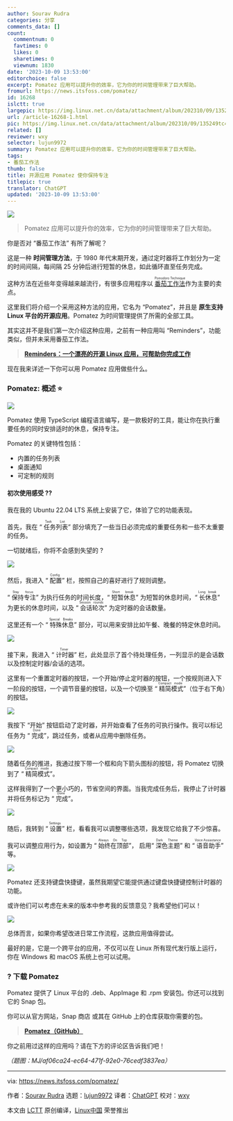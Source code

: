 ```yaml
---
author: Sourav Rudra
categories: 分享
comments_data: []
count:
  commentnum: 0
  favtimes: 0
  likes: 0
  sharetimes: 0
  viewnum: 1830
date: '2023-10-09 13:53:00'
editorchoice: false
excerpt: Pomatez 应用可以提升你的效率，它为你的时间管理带来了巨大帮助。
fromurl: https://news.itsfoss.com/pomatez/
id: 16268
islctt: true
largepic: https://img.linux.net.cn/data/attachment/album/202310/09/135249tc48b4ophxcbcxuz.jpg
url: /article-16268-1.html
pic: https://img.linux.net.cn/data/attachment/album/202310/09/135249tc48b4ophxcbcxuz.jpg.thumb.jpg
related: []
reviewer: wxy
selector: lujun9972
summary: Pomatez 应用可以提升你的效率，它为你的时间管理带来了巨大帮助。
tags:
- 番茄工作法
thumb: false
title: 开源应用 Pomatez 使你保持专注
titlepic: true
translator: ChatGPT
updated: '2023-10-09 13:53:00'
---
```


![](https://img.linux.net.cn/data/attachment/album/202310/09/135249tc48b4ophxcbcxuz.jpg)



> 
> Pomatez 应用可以提升你的效率，它为你的时间管理带来了巨大帮助。
> 
> 
> 


你是否对 “番茄工作法” 有所了解呢？


这是一种 **时间管理方法**，于 1980 年代末期开发，通过定时器将工作划分为一定的时间间隔，每间隔 25 分钟后进行短暂的休息，如此循环直至任务完成。


这种方法在近些年变得越来越流行，有很多应用程序以 <ruby> <a href="https://en.wikipedia.org/wiki/Pomodoro_Technique">  番茄工作法 </a> <rt>  Pomodoro Technique </rt></ruby> 作为主要的卖点。


这里我们将介绍一个采用这种方法的应用，它名为 “Pomatez”，并且是 **原生支持 Linux 平台的开源应用**。Pomatez 为时间管理提供了所需的全部工具。


其实这并不是我们第一次介绍这种应用，之前有一种应用叫 “Reminders”，功能类似，但并未采用番茄工作法。



> 
> **[Reminders：一个漂亮的开源 Linux 应用，可帮助你完成工作](/article-15852-1.html)**
> 
> 
> 


现在我来详述一下你可以用 Pomatez 应用做些什么。


### Pomatez: 概述 ⭐


![](https://img.linux.net.cn/data/attachment/album/202310/09/135313g1w31wecz1rqv03r.png)


Pomatez 使用 TypeScript 编程语言编写，是一款极好的工具，能让你在执行重要任务的同时安排适时的休息，保持专注。


Pomatez 的关键特性包括：


* 内置的任务列表
* 桌面通知
* 可定制的规则


#### 初次使用感受 ?‍?


我在我的 Ubuntu 22.04 LTS 系统上安装了它，体验了它的功能表现。


首先，我在 “<ruby> 任务列表 <rt>  Task List </rt></ruby>” 部分填充了一些当日必须完成的重要任务和一些不太重要的任务。


一切就绪后，你将不会感到失望的 ?


![](https://img.linux.net.cn/data/attachment/album/202310/09/135313n30syi740yynth17.png)


然后，我进入 “<ruby> 配置 <rt>  Config </rt></ruby>” 栏，按照自己的喜好进行了规则调整。


“<ruby> 保持专注 <rt>  Stay focus </rt></ruby>” 为执行任务的时间长度，“<ruby> 短暂休息 <rt>  Short break </rt></ruby>” 为短暂的休息时间，“<ruby> 长休息 <rt>  Long break </rt></ruby>” 为更长的休息时间，以及 “<ruby> 会话轮次 <rt>  Session rounds </rt></ruby>” 为定时器的会话数量。


这里还有一个 “<ruby> 特殊休息 <rt>  Special Breaks </rt></ruby>” 部分，可以用来安排比如午餐、晚餐的特定休息时间。


![](https://img.linux.net.cn/data/attachment/album/202310/09/135314jbhizdjj09bo52ee.png)


接下来，我进入 “<ruby> 计时器 <rt>  Timer </rt></ruby>” 栏，此处显示了首个待处理任务，一列显示的是会话数以及控制定时器/会话的选项。


这里有一个重置定时器的按钮，一个开始/停止定时器的按钮，一个按规则进入下一阶段的按钮，一个调节音量的按钮，以及一个切换至 “<ruby> 精简模式 <rt>  Compact mode </rt></ruby>”（位于右下角）的按钮。


![](https://img.linux.net.cn/data/attachment/album/202310/09/135314uiygawwe7lsavlxe.png)


我按下 “开始” 按钮启动了定时器，并开始查看了任务的可执行操作。我可以标记任务为 “<ruby> 完成 <rt>  Done </rt></ruby>”，跳过任务，或者从应用中删除任务。


![](https://img.linux.net.cn/data/attachment/album/202310/09/135314dbzqgevmn1qwnm1p.png)


随着任务的推进，我通过按下带一个框和向下箭头图标的按钮，将 Pomatez 切换到了 “<ruby> 精简模式 <rt>  Compact mode </rt></ruby>”。


这样我得到了一个更小巧的，节省空间的界面。当我完成任务后，我停止了计时器并将任务标记为 “<ruby> 完成 <rt>  Done </rt></ruby>”。


![](https://img.linux.net.cn/data/attachment/album/202310/09/135315ay2xveybubu8vu2e.png)


随后，我转到 “<ruby> 设置 <rt>  Settings </rt></ruby>” 栏，看看我可以调整哪些选项，我发现它给我了不少惊喜。


我可以调整应用行为，如设置为 “<ruby> 始终在顶部 <rt>  Always On Top </rt></ruby>”， 启用“<ruby> 深色主题 <rt>  Dark Theme </rt></ruby>” 和 “<ruby> 语音助手 <rt>  Voice Assiastance </rt></ruby>” 等。


![](https://img.linux.net.cn/data/attachment/album/202310/09/135315c7t767o99wvsvkwt.png)


Pomatez 还支持键盘快捷键，虽然我期望它能提供通过键盘快捷键控制计时器的功能。


或许他们可以考虑在未来的版本中参考我的反馈意见？我希望他们可以！


![](https://img.linux.net.cn/data/attachment/album/202310/09/135316ksm5mhszngz9n3z5.png)


总体而言，如果你希望改进日常工作流程，这款应用值得尝试。


最好的是，它是一个跨平台的应用，不仅可以在 Linux 所有现代发行版上运行，你在 Windows 和 macOS 系统上也可以试用。


### ? 下载 Pomatez


Pomatez 提供了 Linux 平台的 .deb、AppImage 和 .rpm 安装包。你还可以找到它的 Snap 包。


你可以从官方网站，Snap 商店 或其在 GitHub 上的仓库获取你需要的包。



> 
> **[Pomatez（GitHub）](https://zidoro.github.io/pomatez/)**
> 
> 
> 


你之前用过这样的应用吗？请在下方的评论区告诉我们吧！


*（题图：MJ/af06ca24-ec64-471f-92e0-76cedf3837ea）*




---


via: <https://news.itsfoss.com/pomatez/>


作者：[Sourav Rudra](https://news.itsfoss.com/author/sourav/) 选题：[lujun9972](https://github.com/lujun9972) 译者：[ChatGPT](https://linux.cn/lctt/ChatGPT) 校对：[wxy](https://github.com/wxy)


本文由 [LCTT](https://github.com/LCTT/TranslateProject) 原创编译，[Linux中国](https://linux.cn/) 荣誉推出
